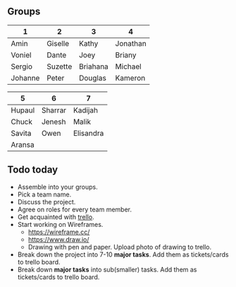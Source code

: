 ## Groups
| 1       | 2       | 3        | 4        |
| ------- | ------- | -------- | -------- |
| Amin    | Giselle | Kathy    | Jonathan |
| Voniel  | Dante   | Joey     | Briany   |
| Sergio  | Suzette | Briahana | Michael  |
| Johanne | Peter   | Douglas  | Kameron  |


| 5      | 6       | 7         |
| ------ | ------- | --------- |
| Hupaul | Sharrar | Kadijah   |
| Chuck  | Jenesh  | Malik     |
| Savita | Owen    | Elisandra |
| Aransa |

## Todo today
* Assemble into your groups.
* Pick a team name.
* Discuss the project.
* Agree on roles for every team member.
* Get acquainted with [trello](https://trello.com).
* Start working on Wireframes. 
  * https://wireframe.cc/
  * https://www.draw.io/
  * Drawing with pen and paper. Upload photo of drawing to trello.
* Break down the project into 7-10 **major tasks**. Add them as tickets/cards to trello board.
* Break down **major tasks** into sub(smaller) tasks. Add them as tickets/cards to trello board.
